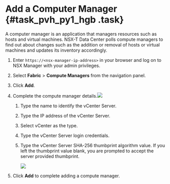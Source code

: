 # Add a Computer Manager {#task_pvh_py1_hgb .task}

A computer manager is an application that managers resources such as hosts and virtual machines. NSX-T Data Center polls compute managers to find out about changes such as the addition or removal of hosts or virtual machines and updates its inventory accordingly.

1.  Enter `https://<nsx-manager-ip-address>` in your browser and log on to NSX Manager with your admin privileges. 
2.  Select **Fabric** \> **Compute Managers** from the navigation panel. 
3.  Click **Add**. 
4.  Complete the compute manager details.![](http://static-aliyun-doc.oss-cn-hangzhou.aliyuncs.com/assets/img/84998/154857762437980_en-US.png)

 
    1.  Type the name to identify the vCenter Server.
    2.  Type the IP address of the vCenter Server.
    3.  Select vCenter as the type.
    4.  Type the vCenter Server login credentials.
    5.  Type the vCenter Server SHA-256 thumbprint algorithm value. If you left the thumbprint value blank, you are prompted to accept the server provided thumbprint.

        ![](http://static-aliyun-doc.oss-cn-hangzhou.aliyuncs.com/assets/img/84998/154857762437984_en-US.png)

5.  Click **Add** to complete adding a compute manager. 

